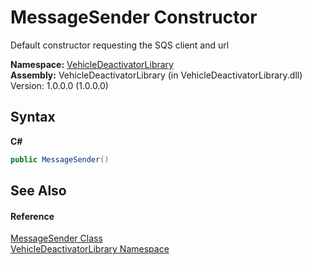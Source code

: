 # MessageSender Constructor 
 

Default constructor requesting the SQS client and url

**Namespace:**&nbsp;<a href="c43cf6ee-03f1-a316-7662-e98af57d389b">VehicleDeactivatorLibrary</a><br />**Assembly:**&nbsp;VehicleDeactivatorLibrary (in VehicleDeactivatorLibrary.dll) Version: 1.0.0.0 (1.0.0.0)

## Syntax

**C#**<br />
``` C#
public MessageSender()
```


## See Also


#### Reference
<a href="de90a024-3402-5936-6f84-4f17ca48a512">MessageSender Class</a><br /><a href="c43cf6ee-03f1-a316-7662-e98af57d389b">VehicleDeactivatorLibrary Namespace</a><br />